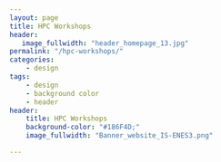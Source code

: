 ```yaml
---
layout: page
title: HPC Workshops
header:
   image_fullwidth: "header_homepage_13.jpg"
permalink: "/hpc-workshops/"
categories:
    - design
tags:
    - design
    - background color
    - header
header:
    title: HPC Workshops
    background-color: "#186F4D;"
    image_fullwidth: "Banner_website_IS-ENES3.png"

---
```


